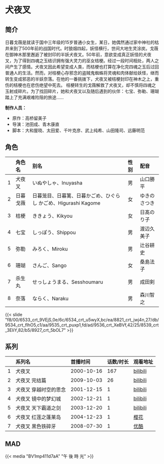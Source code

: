 # 犬夜叉


## 简介

日暮戈薇是就读于国中三年级的15岁普通小女生，某日，她偶然通过家中神社的枯井来到了500年前的战国时代。时狼烟四起，妖怪横行，世间大地生灵涂炭。戈薇在御神木那里邂逅了被封印的半妖犬夜叉。50年前，意欲变成真正妖怪的犬夜叉，为了得到四魂之玉结识拥有强大灵力的巫女桔梗。经过一段时间相处，两人之间产生了感情。犬夜叉因此希望变成人类，而桔梗也打算在净化完四魂之玉后过回普通人的生活。然而，对桔梗心存邪念的盗贼鬼蜘蛛将灵魂和肉体献给妖怪，继而转生变成邪恶的半妖奈落。在他的一番挑拨下，犬夜叉被桔梗封印在神木之上，重伤的桔梗也在悲伤绝望中死去。
桔梗转生的戈薇解救了犬夜叉，却不慎将四魂之玉射成碎片。为了找回碎片，她和犬夜叉以及随后遇到的伙伴：七宝、弥勒、珊瑚踏上了充满艰难险阻的旅途……

**制作人员：**
- 原作：高桥留美子
- 导演：池田成、青木康直
- 脚本：大和屋晓、太田爱、千叶克彦、武上纯希、山田隆司、远藤明范

## 角色

|     |   角色名   |   别名  | 性别 |  配音  |
|:--- |:------  |:----      |:---  |:--   |
| 1 | 犬夜叉 | いぬやしゃ、Inuyasha | 男 | 山口勝平 |
| 2 | 日暮戈薇 | 日暮笼目、日暮篱、日暮かごめ、ひぐらし かごめ、Higurashi Kagome | 女 | ゆきのさつき |
| 3 | 桔梗 | ききょう、Kikyou | 女 | 日髙のり子 |
| 4 | 七宝 | しっぽう、Shippou | 男 | 渡辺久美子 |
| 5 | 弥勒 | みろく、Miroku | 男 | 辻谷耕史 |
| 6 | 珊瑚 | さんご、Sango | 女 | 桑島法子 |
| 7 | 杀生丸 | せっしょうまる、Sesshoumaru | 男 | 成田剣 |
| 8 | 奈落 | ならく、Naraku | 男 | 森川智之 |

{{< slide "f8/00/6533_crt_9VEjS,0e/6c/6534_crt_u5wyX,bc/ea/8821_crt_jwj4n,27/db/9534_crt_flhO5,c1/aa/9535_crt_puxp1,fd/ad/9536_crt_XeBVf,42/25/8539_crt_3EIiY,82/b5/8927_crt_5bOL7" >}}

## 系列

|     | 系列名         | 首播时间       | 话数/时长 | 观看地址                                                                   |
|:----|:------------|:-----------|:------|:-----------------------------------------------------------------------|
| 1   | 犬夜叉         | 2000-10-16 | 167   | [bilibili](https://www.bilibili.com/bangumi/play/ep289986)             |
| 2   | 犬夜叉 完结篇     | 2009-10-03 | 26    | [bilibili](https://www.bilibili.com/bangumi/play/ss4687)               |
| 3   | 犬夜叉 穿越时空的思念 | 2001-12-15 | 1     | [bilibili](https://www.bilibili.com/bangumi/play/ss42652)              |
| 4   | 犬夜叉 镜中的梦幻城  | 2002-12-21 | 1     | [bilibili](https://www.bilibili.com/bangumi/play/ss42653)              |
| 5   | 犬夜叉 天下霸道之剑  | 2003-12-20 | 1     | [bilibili](https://www.bilibili.com/video/BV1vB4y1B7Pq)                |
| 6   | 犬夜叉 红莲之蓬莱岛  | 2004-12-23 | 1     | [樱花](https://www.cykz.net/vodplay/quanyechahonglianzhipenglaidao-1-1/) |
| 7   | 犬夜叉 黑色铁碎牙   | 2008-07-30 | 1     | [优酷](https://v-wb.youku.com/v_show/id_XMTU3NjM5NjQw.html)              |


## MAD

{{< media  "BV1mp411d7aA"
"午 後 時 光"  >}}


